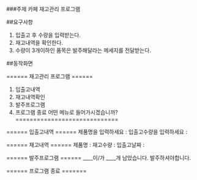 ###주제 카페 재고관리 프로그램

##요구사항
1. 입출고 후 수량을 입력받는다.
2. 재고내역을 확인한다.
3. 수량이 3개이하인 품목은 발주해달라는 메세지를 전달받는다.

##동작화면

====== 재고관리 프로그램 ======
1. 입출고내역
2. 재고내역확인
3. 발주프로그램
0. 프로그램 종료 
어떤 메뉴로 들어가시겠습니까?
=============================

====== 입출고내역 ======
제품명을 입력하세요 : 
입출고수량을 입력하세요 : 

====== 재고내역 ======
제품명 :
재고수량 :
입출고날짜 :

====== 발주프로그램 ======
____이/가 ____개 남았습니다.
발주하셔야합니다.

====== 프로그램 종료 =======
